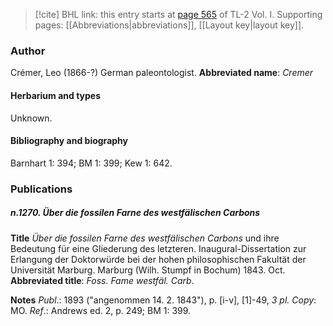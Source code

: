 > [!cite] BHL link: this entry starts at [page 565](https://www.biodiversitylibrary.org/page/33120696) of TL-2 Vol. I.
> Supporting pages: [[Abbreviations|abbreviations]], [[Layout key|layout key]].

### Author

Crémer, Leo (1866-?) German paleontologist. 
**Abbreviated name**: *Cremer*

#### Herbarium and types

Unknown.

#### Bibliography and biography

Barnhart 1: 394; BM 1: 399; Kew 1: 642.

### Publications

##### n.1270. Über die fossilen Farne des westfälischen Carbons

**Title**
*Über die fossilen Farne des westfälischen Carbons* und ihre Bedeutung für eine Gliederung des letzteren. Inaugural-Dissertation zur Erlangung der Doktorwürde bei der hohen philosophischen Fakultät der Universität Marburg. Marburg (Wilh. Stumpf in Bochum) 1843. Oct.
**Abbreviated title**: *Foss. Fame westfäl. Carb.*

**Notes**
*Publ*.: 1893 ("angenommen 14. 2. 1843"), p. \[i-v\], \[1\]-49, *3 pl. Copy*: MO.
*Ref*.: Andrews ed. 2, p. 249; BM 1: 399.

